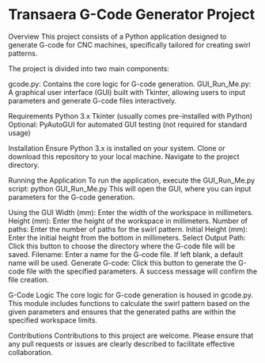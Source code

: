 # Transaera G-Code Generator Project
Overview
This project consists of a Python application designed to generate G-code for CNC machines, specifically tailored for creating swirl patterns. 

The project is divided into two main components:

gcode.py: Contains the core logic for G-code generation.
GUI_Run_Me.py: A graphical user interface (GUI) built with Tkinter, allowing users to input parameters and generate G-code files interactively.

Requirements
Python 3.x
Tkinter (usually comes pre-installed with Python)
Optional: PyAutoGUI for automated GUI testing (not required for standard usage)

Installation
Ensure Python 3.x is installed on your system.
Clone or download this repository to your local machine.
Navigate to the project directory.

Running the Application
To run the application, execute the GUI_Run_Me.py script:
python GUI_Run_Me.py
This will open the GUI, where you can input parameters for the G-code generation.

Using the GUI
Width (mm): Enter the width of the workspace in millimeters.
Height (mm): Enter the height of the workspace in millimeters.
Number of paths: Enter the number of paths for the swirl pattern.
Initial Height (mm): Enter the initial height from the bottom in millimeters.
Select Output Path: Click this button to choose the directory where the G-code file will be saved.
Filename: Enter a name for the G-code file. If left blank, a default name will be used.
Generate G-code: Click this button to generate the G-code file with the specified parameters. A success message will confirm the file creation.

G-Code Logic
The core logic for G-code generation is housed in gcode.py. This module includes functions to calculate the swirl pattern based on the given parameters and ensures that the generated paths are within the specified workspace limits.

Contributions
Contributions to this project are welcome. Please ensure that any pull requests or issues are clearly described to facilitate effective collaboration.
